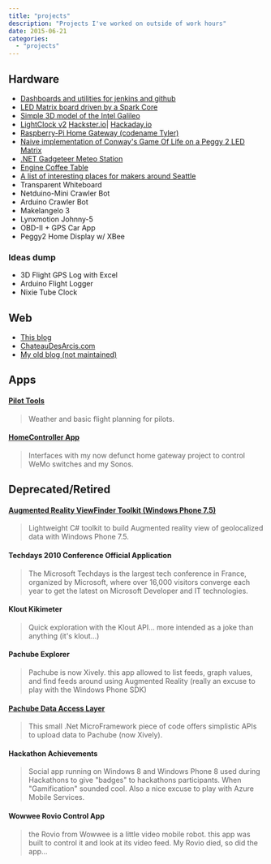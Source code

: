 ```yaml
---
title: "projects"
description: "Projects I've worked on outside of work hours"
date: 2015-06-21
categories:
  - "projects"
---
```


Hardware
--------
* [Dashboards and utilities for jenkins and github](https://github.com/pierreca/dashboards)
* [LED Matrix board driven by a Spark Core](https://github.com/pierreca/SparkLedMatrix)
* [Simple 3D model of the Intel Galileo](https://github.com/pierreca/Galileo)
* [LightClock v2](https://github.com/pierreca/LightClock) [Hackster.io](http://www.hackster.io/pierreca/lightclock)| [Hackaday.io](https://hackaday.io/project/2330-LightClock)
* [Raspberry-Pi Home Gateway (codename Tyler)](https://github.com/pierreca/Tyler)
* [Naive implementation of Conway's Game Of Life on a Peggy 2 LED Matrix](https://github.com/pierreca/Peggy2GameOfLife)
* [.NET Gadgeteer Meteo Station](http://blogs.msdn.com/b/pierreca/archive/2012/07/11/prototyping-a-connected-object-using-the-net-gadgeteer-the-example-of-a-steampunk-meteo-station.aspx)
* [Engine Coffee Table](http://pierreca.github.io/blog/2014/08/12/building-a-coffee-table-with-engine-blocks/)
* [A list of interesting places for makers around Seattle](http://pierreca.github.io/blog/2014/08/05/maker-friendly-places-around-seattle/)
* Transparent Whiteboard
* Netduino-Mini Crawler Bot
* Arduino Crawler Bot
* Makelangelo 3
* Lynxmotion Johnny-5
* OBD-II + GPS Car App
* Peggy2 Home Display w/ XBee

### Ideas dump
* 3D Flight GPS Log with Excel
* Arduino Flight Logger
* Nixie Tube Clock

Web
---
* [This blog](http://pierreca.github.io)
* [ChateauDesArcis.com](http://www.chateaudesarcis.com)
* [My old blog (not maintained)](http://blogs/msdn.com/pierreca)

Apps
----
#### [Pilot Tools](https://github.com/pierreca/PilotTools)
> Weather and basic flight planning for pilots.

#### [HomeController App](https://github.com/pierreca/HomeControllerApp)
> Interfaces with my now defunct home gateway project to control WeMo switches and my Sonos.

Deprecated/Retired
------------------
#### [Augmented Reality ViewFinder Toolkit (Windows Phone 7.5)](http://arvftoolkit.codeplex.com)
> Lightweight C# toolkit to build Augmented reality view of geolocalized data with Windows Phone 7.5.

#### Techdays 2010 Conference Official Application
> The Microsoft Techdays is the largest tech conference in France, organized by Microsoft, where over 16,000 visitors converge each year to get the latest on Microsoft Developer and IT technologies.

#### Klout Kikimeter
> Quick exploration with the Klout API... more intended as a joke than anything (it's klout...)

#### Pachube Explorer
> Pachube is now Xively. this app allowed to list feeds, graph values, and find feeds around using Augmented Reality (really an excuse to play with the Windows Phone SDK)

#### [Pachube Data Access Layer](http://pachubedal.codeplex.com)
> This small .Net MicroFramework piece of code offers simplistic APIs to upload data to Pachube (now Xively).

#### Hackathon Achievements
> Social app running on Windows 8 and Windows Phone 8 used during Hackathons to give "badges" to hackathons participants. When "Gamification" sounded cool. Also a nice excuse to play with Azure Mobile Services.

#### Wowwee Rovio Control App
> the Rovio from Wowwee is a little video mobile robot. this app was built to control it and look at its video feed. My Rovio died, so did the app...

